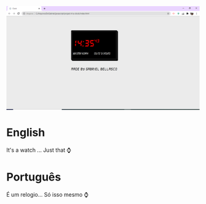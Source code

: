 ![Clock](./clock.PNG)
# English
It's a watch ...
Just that :watch:
# Português
É um relogio...
Só isso mesmo :watch:

